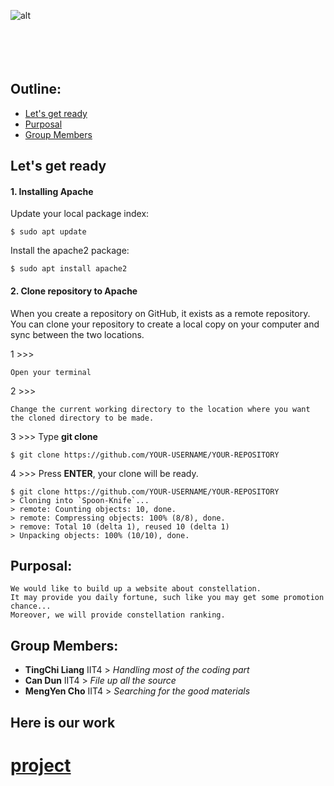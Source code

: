 ![alt](https://www.slurp-ramen.com/wp-content/uploads/2017/06/hello.png)
</br>
</br>
</br>
</br>
</br>

## Outline:
* [Let's get ready](#Let's-get-ready)
* [Purposal](#Purposal)
* [Group Members](#Group-Members)


## Let's get ready
#### 1. Installing Apache
Update your local package index:

```
$ sudo apt update
```
Install the apache2 package:

```
$ sudo apt install apache2
```
#### 2. Clone repository to Apache
When you create a repository on GitHub, it exists as a remote repository. 
You can clone your repository to create a local copy on your computer and sync between the two locations.

1 >>>
```
Open your terminal
```
2 >>>
```
Change the current working directory to the location where you want the cloned directory to be made.
```
3 >>>
Type **git clone**
```
$ git clone https://github.com/YOUR-USERNAME/YOUR-REPOSITORY
```
4 >>>
Press **ENTER**, your clone will be ready.
```
$ git clone https://github.com/YOUR-USERNAME/YOUR-REPOSITORY
> Cloning into `Spoon-Knife`...
> remote: Counting objects: 10, done.
> remote: Compressing objects: 100% (8/8), done.
> remove: Total 10 (delta 1), reused 10 (delta 1)
> Unpacking objects: 100% (10/10), done.
```

## Purposal:
    We would like to build up a website about constellation.
    It may provide you daily fortune, such like you may get some promotion chance...
    Moreover, we will provide constellation ranking.



## Group Members:

* **TingChi Liang**  IIT4  > *Handling most of the coding part*
* **Can Dun**        IIT4  > *File up all the source*
* **MengYen Cho**    IIT4  > *Searching for the good materials*


## Here is our work
# [project](http://163.13.22.125/)
